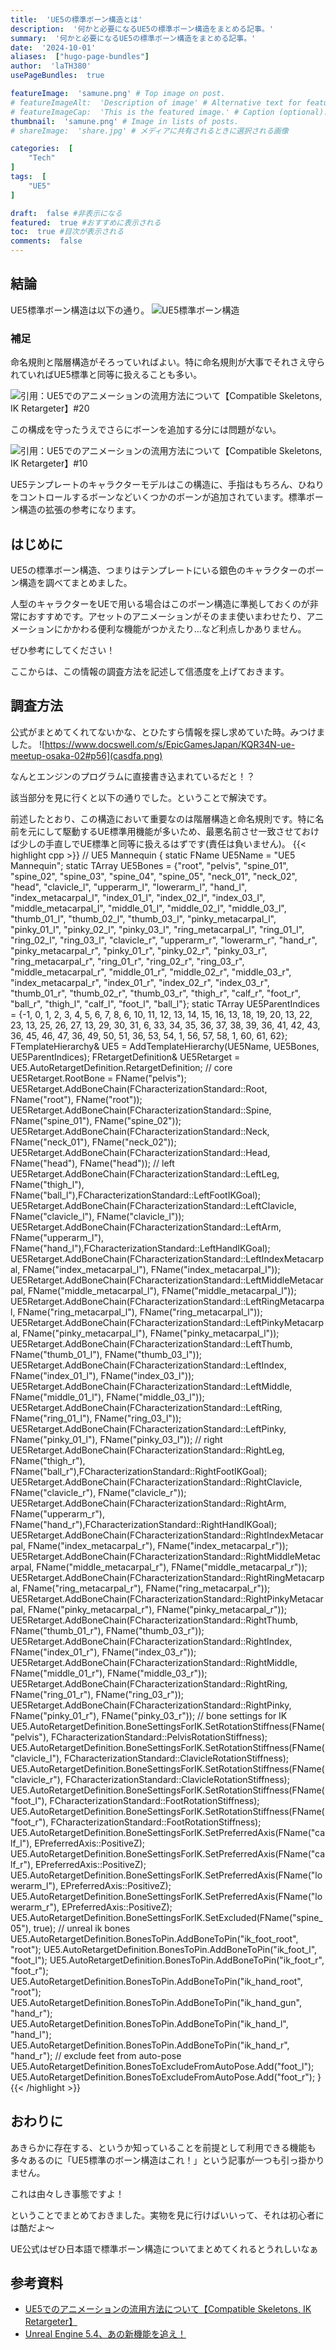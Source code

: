 ```yaml
---
title:  'UE5の標準ボーン構造とは'
description:  '何かと必要になるUE5の標準ボーン構造をまとめる記事。'
summary:  '何かと必要になるUE5の標準ボーン構造をまとめる記事。'
date:  '2024-10-01'
aliases:  ["hugo-page-bundles"]
author:  'laTH380'
usePageBundles:  true

featureImage:  'samune.png' # Top image on post.
# featureImageAlt:  'Description of image' # Alternative text for featured image.
# featureImageCap:  'This is the featured image.' # Caption (optional).
thumbnail:  'samune.png' # Image in lists of posts.
# shareImage:  'share.jpg' # メディアに共有されるときに選択される画像

categories:  [
    "Tech"
]
tags:  [
    "UE5"
]

draft:  false #非表示になる
featured:  true #おすすめに表示される
toc:  true #目次が表示される
comments:  false
---
```


## 結論
UE5標準ボーン構造は以下の通り。
![UE5標準ボーン構造](bone.png)
### 補足
命名規則と階層構造がそろっていればよい。特に命名規則が大事でそれさえ守られていればUE5標準と同等に扱えることも多い。

![引用：UE5でのアニメーションの流用方法について【Compatible Skeletons, IK Retargeter】#20](img5.png)

この構成を守ったうえでさらにボーンを追加する分には問題がない。

![引用：UE5でのアニメーションの流用方法について【Compatible Skeletons, IK Retargeter】#10](img3.png)

UE5テンプレートのキャラクターモデルはこの構造に、手指はもちろん、ひねりをコントロールするボーンなどいくつかのボーンが追加されています。標準ボーン構造の拡張の参考になります。
## はじめに
UE5の標準ボーン構造、つまりはテンプレートにいる銀色のキャラクターのボーン構造を調べてまとめました。

人型のキャラクターをUEで用いる場合はこのボーン構造に準拠しておくのが非常におすすめです。アセットのアニメーションがそのまま使いまわせたり、アニメーションにかかわる便利な機能がつかえたり...など利点しかありません。

ぜひ参考にしてください！

ここからは、この情報の調査方法を記述して信憑度を上げておきます。
## 調査方法
公式がまとめてくれてないかな、とひたすら情報を探し求めていた時。みつけました。
![https://www.docswell.com/s/EpicGamesJapan/KQR34N-ue-meetup-osaka-02#p56](casdfa.png)

なんとエンジンのプログラムに直接書き込まれているだと！？

該当部分を見に行くと以下の通りでした。ということで解決です。

前述したとおり、この構造において重要なのは階層構造と命名規則です。特に名前を元にして駆動するUE標準用機能が多いため、最悪名前させ一致させておけば少しの手直しでUE標準と同等に扱えるはずです(責任は負いません)。
{{< highlight cpp >}}
// UE5 Mannequin
{
	static FName UE5Name = "UE5 Mannequin";
	static TArray<FName> UE5Bones = {"root", "pelvis", "spine_01", "spine_02", "spine_03", "spine_04", "spine_05", "neck_01", "neck_02", "head", "clavicle_l", "upperarm_l", "lowerarm_l", "hand_l", "index_metacarpal_l", "index_01_l", "index_02_l", "index_03_l", "middle_metacarpal_l", "middle_01_l", "middle_02_l", "middle_03_l", "thumb_01_l", "thumb_02_l", "thumb_03_l", "pinky_metacarpal_l", "pinky_01_l", "pinky_02_l", "pinky_03_l", "ring_metacarpal_l", "ring_01_l", "ring_02_l", "ring_03_l", "clavicle_r", "upperarm_r", "lowerarm_r", "hand_r", "pinky_metacarpal_r", "pinky_01_r", "pinky_02_r", "pinky_03_r", "ring_metacarpal_r", "ring_01_r", "ring_02_r", "ring_03_r", "middle_metacarpal_r", "middle_01_r", "middle_02_r", "middle_03_r", "index_metacarpal_r", "index_01_r", "index_02_r", "index_03_r", "thumb_01_r", "thumb_02_r", "thumb_03_r", "thigh_r", "calf_r", "foot_r", "ball_r", "thigh_l", "calf_l", "foot_l", "ball_l"};
	static TArray<int32> UE5ParentIndices = {-1, 0, 1, 2, 3, 4, 5, 6, 7, 8, 6, 10, 11, 12, 13, 14, 15, 16, 13, 18, 19, 20, 13, 22, 23, 13, 25, 26, 27, 13, 29, 30, 31, 6, 33, 34, 35, 36, 37, 38, 39, 36, 41, 42, 43, 36, 45, 46, 47, 36, 49, 50, 51, 36, 53, 54, 1, 56, 57, 58, 1, 60, 61, 62};
	FTemplateHierarchy& UE5 = AddTemplateHierarchy(UE5Name, UE5Bones, UE5ParentIndices); 
	FRetargetDefinition& UE5Retarget = UE5.AutoRetargetDefinition.RetargetDefinition;
	// core
	UE5Retarget.RootBone = FName("pelvis");
	UE5Retarget.AddBoneChain(FCharacterizationStandard::Root, FName("root"), FName("root"));
	UE5Retarget.AddBoneChain(FCharacterizationStandard::Spine, FName("spine_01"), FName("spine_02"));
	UE5Retarget.AddBoneChain(FCharacterizationStandard::Neck, FName("neck_01"), FName("neck_02"));
	UE5Retarget.AddBoneChain(FCharacterizationStandard::Head, FName("head"), FName("head"));
	// left
	UE5Retarget.AddBoneChain(FCharacterizationStandard::LeftLeg, FName("thigh_l"), FName("ball_l"),FCharacterizationStandard::LeftFootIKGoal);
	UE5Retarget.AddBoneChain(FCharacterizationStandard::LeftClavicle, FName("clavicle_l"), FName("clavicle_l"));
	UE5Retarget.AddBoneChain(FCharacterizationStandard::LeftArm, FName("upperarm_l"), FName("hand_l"),FCharacterizationStandard::LeftHandIKGoal);
	UE5Retarget.AddBoneChain(FCharacterizationStandard::LeftIndexMetacarpal, FName("index_metacarpal_l"), FName("index_metacarpal_l"));
	UE5Retarget.AddBoneChain(FCharacterizationStandard::LeftMiddleMetacarpal, FName("middle_metacarpal_l"), FName("middle_metacarpal_l"));
	UE5Retarget.AddBoneChain(FCharacterizationStandard::LeftRingMetacarpal, FName("ring_metacarpal_l"), FName("ring_metacarpal_l"));
	UE5Retarget.AddBoneChain(FCharacterizationStandard::LeftPinkyMetacarpal, FName("pinky_metacarpal_l"), FName("pinky_metacarpal_l"));
	UE5Retarget.AddBoneChain(FCharacterizationStandard::LeftThumb, FName("thumb_01_l"), FName("thumb_03_l"));
	UE5Retarget.AddBoneChain(FCharacterizationStandard::LeftIndex, FName("index_01_l"), FName("index_03_l"));
	UE5Retarget.AddBoneChain(FCharacterizationStandard::LeftMiddle, FName("middle_01_l"), FName("middle_03_l"));
	UE5Retarget.AddBoneChain(FCharacterizationStandard::LeftRing, FName("ring_01_l"), FName("ring_03_l"));
	UE5Retarget.AddBoneChain(FCharacterizationStandard::LeftPinky, FName("pinky_01_l"), FName("pinky_03_l"));
	// right
	UE5Retarget.AddBoneChain(FCharacterizationStandard::RightLeg, FName("thigh_r"), FName("ball_r"),FCharacterizationStandard::RightFootIKGoal);
	UE5Retarget.AddBoneChain(FCharacterizationStandard::RightClavicle, FName("clavicle_r"), FName("clavicle_r"));
	UE5Retarget.AddBoneChain(FCharacterizationStandard::RightArm, FName("upperarm_r"), FName("hand_r"),FCharacterizationStandard::RightHandIKGoal);
	UE5Retarget.AddBoneChain(FCharacterizationStandard::RightIndexMetacarpal, FName("index_metacarpal_r"), FName("index_metacarpal_r"));
	UE5Retarget.AddBoneChain(FCharacterizationStandard::RightMiddleMetacarpal, FName("middle_metacarpal_r"), FName("middle_metacarpal_r"));
	UE5Retarget.AddBoneChain(FCharacterizationStandard::RightRingMetacarpal, FName("ring_metacarpal_r"), FName("ring_metacarpal_r"));
	UE5Retarget.AddBoneChain(FCharacterizationStandard::RightPinkyMetacarpal, FName("pinky_metacarpal_r"), FName("pinky_metacarpal_r"));
	UE5Retarget.AddBoneChain(FCharacterizationStandard::RightThumb, FName("thumb_01_r"), FName("thumb_03_r"));
	UE5Retarget.AddBoneChain(FCharacterizationStandard::RightIndex, FName("index_01_r"), FName("index_03_r"));
	UE5Retarget.AddBoneChain(FCharacterizationStandard::RightMiddle, FName("middle_01_r"), FName("middle_03_r"));
	UE5Retarget.AddBoneChain(FCharacterizationStandard::RightRing, FName("ring_01_r"), FName("ring_03_r"));
	UE5Retarget.AddBoneChain(FCharacterizationStandard::RightPinky, FName("pinky_01_r"), FName("pinky_03_r"));
	// bone settings for IK
	UE5.AutoRetargetDefinition.BoneSettingsForIK.SetRotationStiffness(FName("pelvis"), FCharacterizationStandard::PelvisRotationStiffness);
	UE5.AutoRetargetDefinition.BoneSettingsForIK.SetRotationStiffness(FName("clavicle_l"), FCharacterizationStandard::ClavicleRotationStiffness);
	UE5.AutoRetargetDefinition.BoneSettingsForIK.SetRotationStiffness(FName("clavicle_r"), FCharacterizationStandard::ClavicleRotationStiffness);
	UE5.AutoRetargetDefinition.BoneSettingsForIK.SetRotationStiffness(FName("foot_l"), FCharacterizationStandard::FootRotationStiffness);
	UE5.AutoRetargetDefinition.BoneSettingsForIK.SetRotationStiffness(FName("foot_r"), FCharacterizationStandard::FootRotationStiffness);
	UE5.AutoRetargetDefinition.BoneSettingsForIK.SetPreferredAxis(FName("calf_l"), EPreferredAxis::PositiveZ);
	UE5.AutoRetargetDefinition.BoneSettingsForIK.SetPreferredAxis(FName("calf_r"), EPreferredAxis::PositiveZ);
	UE5.AutoRetargetDefinition.BoneSettingsForIK.SetPreferredAxis(FName("lowerarm_l"), EPreferredAxis::PositiveZ);
	UE5.AutoRetargetDefinition.BoneSettingsForIK.SetPreferredAxis(FName("lowerarm_r"), EPreferredAxis::PositiveZ);
	UE5.AutoRetargetDefinition.BoneSettingsForIK.SetExcluded(FName("spine_05"), true);
	// unreal ik bones
	UE5.AutoRetargetDefinition.BonesToPin.AddBoneToPin("ik_foot_root", "root");
	UE5.AutoRetargetDefinition.BonesToPin.AddBoneToPin("ik_foot_l", "foot_l");
	UE5.AutoRetargetDefinition.BonesToPin.AddBoneToPin("ik_foot_r", "foot_r");
	UE5.AutoRetargetDefinition.BonesToPin.AddBoneToPin("ik_hand_root", "root");
	UE5.AutoRetargetDefinition.BonesToPin.AddBoneToPin("ik_hand_gun", "hand_r");
	UE5.AutoRetargetDefinition.BonesToPin.AddBoneToPin("ik_hand_l", "hand_l");
	UE5.AutoRetargetDefinition.BonesToPin.AddBoneToPin("ik_hand_r", "hand_r");
	// exclude feet from auto-pose
	UE5.AutoRetargetDefinition.BonesToExcludeFromAutoPose.Add("foot_l");
	UE5.AutoRetargetDefinition.BonesToExcludeFromAutoPose.Add("foot_r");
}
{{< /highlight >}}
## おわりに
あきらかに存在する、というか知っていることを前提として利用できる機能も多々あるのに「UE5標準のボーン構造はこれ！」という記事が一つも引っ掛かりません。

これは由々しき事態ですよ！

ということでまとめておきました。実物を見に行けばいいって、それは初心者には酷だよ～

UE公式はぜひ日本語で標準ボーン構造についてまとめてくれるとうれしいなぁ
## 参考資料
- [UE5でのアニメーションの流用方法について【Compatible Skeletons, IK Retargeter】](https://www.docswell.com/s/EpicGamesJapan/KQN3EK-UE5-ShareAnimation)
- [Unreal Engine 5.4、あの新機能を追え！](https://www.docswell.com/s/EpicGamesJapan/KQR34N-ue-meetup-osaka-02)